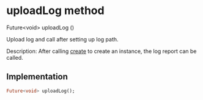 


# uploadLog method








Future&lt;void> uploadLog
()





<p>Upload log and call after setting up log path.</p>
<p>Description: After calling <a href="../../zego_uikit_prebuilt_live_audio_room/ZIM/create.md">create</a> to create an instance, the log report can be called.</p>



## Implementation

```dart
Future<void> uploadLog();
```







